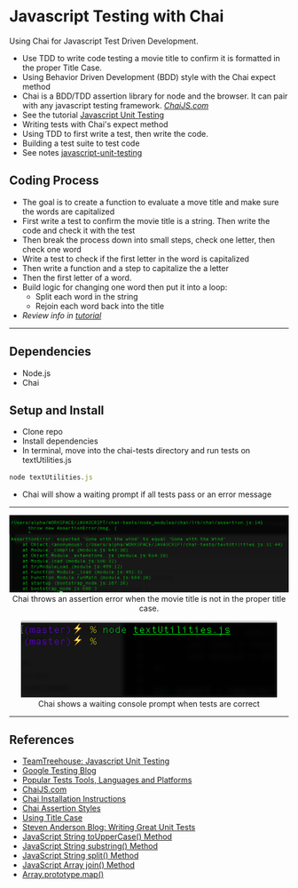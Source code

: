 # Javascript Testing with Chai

Using Chai for Javascript Test Driven Development.
- Use TDD to write code testing a movie title to confirm it is formatted in the proper Title Case.
- Using Behavior Driven Development (BDD) style with the Chai expect method
- Chai is a BDD/TDD assertion library for node and the browser. It can pair with any javascript testing framework. <cite>[ChaiJS.com](http://chaijs.com/)</cite>  
- See the tutorial [Javascript Unit Testing](https://teamtreehouse.com/library/javascript-unit-testing)
- Writing tests with Chai's expect method
- Using TDD to first write a  test, then write the code.
- Building a test suite to test code
- See notes [javascript-unit-testing](https://github.com/EdwardRutz/javascript-notes/blob/master/javascript-unit-testing.md)

## Coding Process
- The goal is to create a function to evaluate a move title and make sure the words are capitalized
- First write a test to confirm the movie title is a string. Then write the code and check it with the test
- Then break the process down into small steps, check one letter, then check one word
- Write a test to check if the first letter in the word is capitalized
- Then write a function and a step to capitalize the a letter 
- Then the first letter of a word.
- Build logic for changing one word then put it into a loop:
  - Split each word in the string 
  - Rejoin each word back into the title
- <cite>Review info in [tutorial](https://teamtreehouse.com/library/javascript-unit-testing/introducing-unit-testing/greater-expectations)</cite>

---------------------------------------------

## Dependencies
- Node.js
- Chai

## Setup and Install
- Clone repo
- Install dependencies
- In terminal, move into the chai-tests directory and run tests on  textUtilities.js 
  
```js
node textUtilities.js
```
- Chai will show a waiting prompt if all tests pass or an error message



---------------------------------------------

<p align="center">
 <img src="chai-error.png"/>
     <br/>
     Chai throws an assertion error when the movie title is not in the proper title case.
</p>
<p align="center">
 <img src="chai-correct.png"/>
     <br/>
     Chai shows a waiting console prompt when tests are correct
</p>

---------------------------------------------

## References
- [TeamTreehouse: Javascript Unit Testing](https://teamtreehouse.com/library/javascript-unit-testing)
- [Google Testing Blog](https://testing.googleblog.com/)
- [Popular Tests Tools, Languages and Platforms](https://blog.testproject.io/2017/12/13/leading-test-automation-methods/)
- [ChaiJS.com](http://chaijs.com/)
- [Chai Installation Instructions](http://chaijs.com/guide/installation/)
- [Chai Assertion Styles](http://chaijs.com/guide/styles/)
- [Using Title Case](http://grammar-monster.com/lessons/capital_letters_title_case.htm)
- [Steven Anderson Blog: Writing Great Unit Tests](http://blog.stevensanderson.com/2009/08/24/writing-great-unit-tests-best-and-worst-practises/)
- [JavaScript String toUpperCase() Method](http://www.w3schools.com/jsref/jsref_touppercase.asp)
- [JavaScript String substring() Method](http://www.w3schools.com/jsref/jsref_substring.asp)
- [JavaScript String split() Method](http://www.w3schools.com/jsref/jsref_split.asp)
- [JavaScript Array join() Method](http://www.w3schools.com/jsref/jsref_join.asp)
- [Array.prototype.map()](https://developer.mozilla.org/en-US/docs/Web/JavaScript/Reference/Global_Objects/Array/map)

